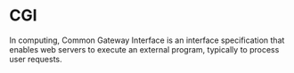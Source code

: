 # CGI

In computing, Common Gateway Interface is an interface specification
that enables web servers to execute an external program, typically to process user requests.

